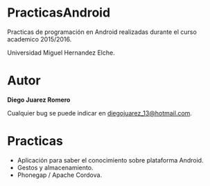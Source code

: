 PracticasAndroid
===
Practicas de programación en Android realizadas durante el curso academico 2015/2016.

Universidad Miguel Hernandez Elche.
# Autor
**Diego Juarez Romero**

Cualquier bug se puede indicar en diegojuarez_13@hotmail.com.
# Practicas
 * Aplicación para saber el conocimiento sobre plataforma Android.
 * Gestos y almacenamiento.
 * Phonegap / Apache Cordova.

